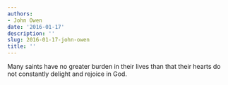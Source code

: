 ```yaml
---
authors:
- John Owen
date: '2016-01-17'
description: ''
slug: 2016-01-17-john-owen
title: ''
---
```

Many saints have no greater burden in their lives than that their hearts do not constantly delight and rejoice in God.



